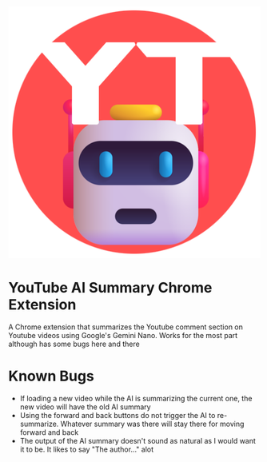 ![Extension Logo](logo512.png "Extension Logo")

# YouTube AI Summary Chrome Extension

A Chrome extension that summarizes the Youtube comment section on Youtube videos using Google's Gemini Nano. Works for the most part although has some bugs here and there

# Known Bugs

- If loading a new video while the AI is summarizing the current one, the new video will have the old AI summary
- Using the forward and back buttons do not trigger the AI to re-summarize. Whatever summary was there will stay there for moving forward and back
- The output of the AI summary doesn't sound as natural as I would want it to be. It likes to say "The author..." alot
